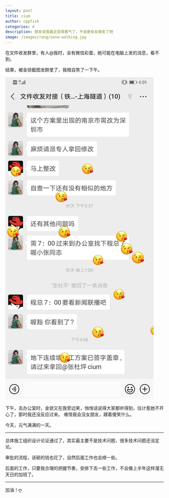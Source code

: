 ```yaml
---
layout: post
title: cium
author: cppfish
categories: #
description: 朋友说我最近变得客气了，不会是有女朋友了吧
image: /images/rong/sonw-walking.jpg
---
```


在文件收发群里，有人@我时，会有微信彩蛋，她可能在电脑上发的消息，看不到。

结果，被金锁截图发群里了，我暗自笑了一下午。


<img src="/images/rong/cium20190702.jpg">

下午，去办公室时，金锁又在我旁边笑，悄悄话说得大家都听得到，估计惹她不开心了，那时我还没反应过来。
难怪我会没女朋友，跟着傻笑什么。

今天，元气满满的一天。

------

总体施工组织设计论证通过了，其实最主要不是技术问题，很多技术问题还没定论。

审批的流程，该砸的钱也花了，自然后面工作也会顺一些。

后面的工作，只要我合理的把握节奏，安排下去一些工作，不会像上半年这样漫无天日的加班了。

------


加油！ღ
